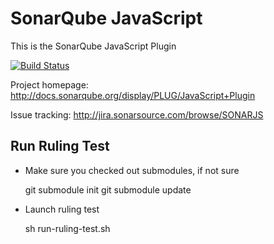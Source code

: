 SonarQube JavaScript
================

This is the SonarQube JavaScript Plugin

[![Build Status](https://travis-ci.org/SonarSource/sonar-javascript.svg?branch=master)](https://travis-ci.org/SonarSource/sonar-javascript)

Project homepage:
http://docs.sonarqube.org/display/PLUG/JavaScript+Plugin

Issue tracking:
http://jira.sonarsource.com/browse/SONARJS

Run Ruling Test
---------------
* Make sure you checked out submodules, if not sure

  git submodule init 
  git submodule update
  
* Launch ruling test

  sh run-ruling-test.sh
